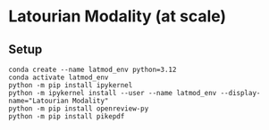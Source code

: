 # Latourian Modality (at scale)

## Setup

```
conda create --name latmod_env python=3.12
conda activate latmod_env
python -m pip install ipykernel
python -m ipykernel install --user --name latmod_env --display-name="Latourian Modality"
python -m pip install openreview-py
python -m pip install pikepdf
```
